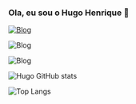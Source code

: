 ### Ola, eu sou o Hugo Henrique 👋


[![Blog](https://img.shields.io/badge/LinkedIn-0077B5?style=for-the-badge&logo=linkedin&logoColor=white)](https://www.linkedin.com/in/hugo-henrique-57b7891b5/)

![Blog](https://img.shields.io/badge/Python-14354C?style=for-the-badge&logo=python&logoColor=white)

![Blog](https://img.shields.io/badge/Django-092E20?style=for-the-badge&logo=django&logoColor=white)

![Hugo GitHub stats](https://github-readme-stats.vercel.app/api?username=HugoHzds23&theme=onedark)

![Top Langs](https://github-readme-stats.vercel.app/api/top-langs/?username=HugoHzds23&layout=compact)
